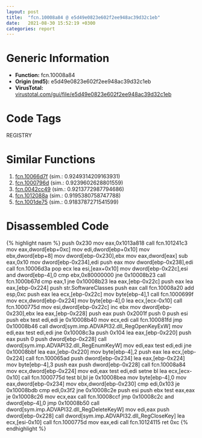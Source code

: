 ```yaml
---
layout: post
title:  "fcn.10008a84 @ e5d49e0823e602f2ee948ac39d32c1eb"
date:   2021-08-30 15:52:19 +0300
categories: report
---
```


# Generic Information
- **Function:** fcn.10008a84
- **Origin (md5):** e5d49e0823e602f2ee948ac39d32c1eb
- **VirusTotal:** [virustotal.com/gui/file/e5d49e0823e602f2ee948ac39d32c1eb][virustotal_ref]

# Code Tags
<span class="tag" id="REGISTRY">REGISTRY</span>


# Similar Functions

1. [fcn.10066d7f][similar_1_ref] (sim.: 0.9249314209163931)
2. [fcn.1000796d][similar_2_ref] (sim.: 0.9239602628801559)
3. [fcn.0042cc49][similar_3_ref] (sim.: 0.9213772987794686)
4. [fcn.1012088a][similar_4_ref] (sim.: 0.9195380758747788)
5. [fcn.1001de75][similar_5_ref] (sim.: 0.9183787271541599)


# Disassembled Code

{% highlight nasm %}
push 0x230
mov eax,0x1013a818
call fcn.101241c3
mov eax,dword[ebp+0xc]
mov edi,dword[ebp+0x10]
mov ebx,dword[ebp+8]
mov dword[ebp-0x230],ebx
mov eax,dword[eax]
sub eax,0x10
mov dword[ebp-0x234],edi
push eax
mov dword[ebp-0x238],edi
call fcn.10006d3a
pop ecx
lea esi,[eax+0x10]
mov dword[ebp-0x22c],esi
and dword[ebp-4],0
cmp ebx,0x80000000
jne 0x10008b23
call fcn.1000b67d
cmp eax,1
jne 0x10008b23
lea eax,[ebp-0x22c]
push eax
lea eax,[ebp-0x224]
push str.SoftwareClasses
push eax
call fcn.10008a20
add esp,0xc
push eax
lea ecx,[ebp-0x22c]
mov byte[ebp-4],1
call fcn.1000699f
mov ecx,dword[ebp-0x224]
mov byte[ebp-4],0
lea ecx,[ecx-0x10]
call fcn.1000775d
mov esi,dword[ebp-0x22c]
inc ebx
mov dword[ebp-0x230],ebx
lea eax,[ebp-0x228]
push eax
push 0x2001f
push 0
push esi
push ebx
test edi,edi
je 0x10008b40
mov ecx,edi
call fcn.100081fd
jmp 0x10008b46
call dword[sym.imp.ADVAPI32.dll_RegOpenKeyExW]
mov edi,eax
test edi,edi
jne 0x10008c3a
push 0x104
lea eax,[ebp-0x220]
push eax
push 0
push dword[ebp-0x228]
call dword[sym.imp.ADVAPI32.dll_RegEnumKeyW]
mov edi,eax
test edi,edi
jne 0x10008bbf
lea eax,[ebp-0x220]
mov byte[ebp-4],2
push eax
lea ecx,[ebp-0x224]
call fcn.100065ad
push dword[ebp-0x234]
lea eax,[ebp-0x224]
mov byte[ebp-4],3
push eax
push dword[ebp-0x228]
call fcn.10008a84
mov ecx,dword[ebp-0x224]
mov edi,eax
test edi,edi
setne bl
lea ecx,[ecx-0x10]
call fcn.1000775d
test bl,bl
je 0x10008bea
mov byte[ebp-4],0
mov eax,dword[ebp-0x234]
mov ebx,dword[ebp-0x230]
cmp edi,0x103
je 0x10008bdb
cmp edi,0x3f2
jne 0x10008c2e
push esi
push ebx
test eax,eax
je 0x10008c26
mov ecx,eax
call fcn.10008ccf
jmp 0x10008c2c
and dword[ebp-4],0
jmp 0x10008b50
call dword[sym.imp.ADVAPI32.dll_RegDeleteKeyW]
mov edi,eax
push dword[ebp-0x228]
call dword[sym.imp.ADVAPI32.dll_RegCloseKey]
lea ecx,[esi-0x10]
call fcn.1000775d
mov eax,edi
call fcn.10124115
ret 0xc
{% endhighlight %}


[similar_1_ref]: /report/fcn.10066d7f@e5d49e0823e602f2ee948ac39d32c1eb
[similar_2_ref]: /report/fcn.1000796d@481b545f5c18f2fce1caac67ddc419e8
[similar_3_ref]: /report/fcn.0042cc49@9c2b894b84f59672d8be2e984066f76f
[similar_4_ref]: /report/fcn.1012088a@e5d49e0823e602f2ee948ac39d32c1eb
[similar_5_ref]: /report/fcn.1001de75@481b545f5c18f2fce1caac67ddc419e8
[virustotal_ref]: https://www.virustotal.com/gui/file/e5d49e0823e602f2ee948ac39d32c1eb